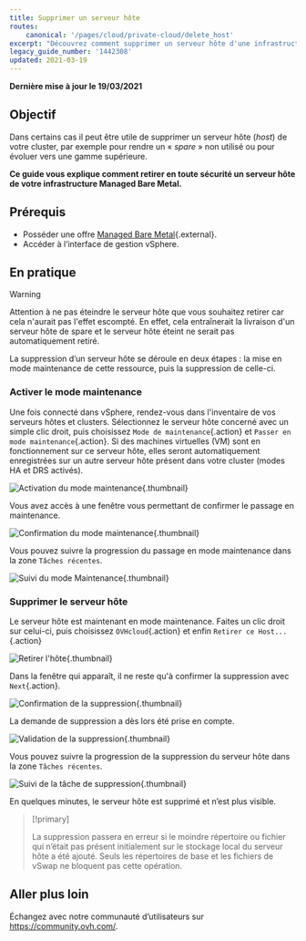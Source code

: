 ```yaml
---
title: Supprimer un serveur hôte
routes:
    canonical: '/pages/cloud/private-cloud/delete_host'
excerpt: "Découvrez comment supprimer un serveur hôte d'une infrastructure Managed Bare Metal"
legacy_guide_number: '1442308'
updated: 2021-03-19
---
```


**Dernière mise à jour le 19/03/2021**

## Objectif

Dans certains cas il peut être utile de supprimer un serveur hôte (_host_) de votre cluster, par exemple pour rendre un « _spare_ » non utilisé ou pour évoluer vers une gamme supérieure.

**Ce guide vous explique comment retirer en toute sécurité un serveur hôte de votre infrastructure Managed Bare Metal.**

## Prérequis

* Posséder une offre [Managed Bare Metal](https://www.ovhcloud.com/fr-ca/managed-bare-metal/){.external}.
* Accéder à l’interface de gestion vSphere.

## En pratique

> [!warning]
>
> Attention à ne pas éteindre le serveur hôte que vous souhaitez retirer car cela n'aurait pas l'effet escompté. En effet, cela entraînerait la livraison d'un serveur hôte de spare et le serveur hôte éteint ne serait pas automatiquement retiré.
>

La suppression d’un serveur hôte se déroule en deux étapes : la mise en mode maintenance de cette ressource, puis la suppression de celle-ci.

### Activer le mode maintenance

Une fois connecté dans vSphere, rendez-vous dans l'inventaire de vos serveurs hôtes et clusters. Sélectionnez le serveur hôte concerné avec un simple clic droit, puis choisissez `Mode de maintenance`{.action} et `Passer en mode maintenance`{.action}. Si des machines virtuelles (VM) sont en fonctionnement sur ce serveur hôte, elles seront automatiquement enregistrées sur un autre serveur hôte présent dans votre cluster (modes HA et DRS activés).

![Activation du mode maintenance](images/removehost01.png){.thumbnail}

Vous avez accès à une fenêtre vous permettant de confirmer le passage en maintenance.

![Confirmation du mode maintenance](images/removehost02.png){.thumbnail}

Vous pouvez suivre la progression du passage en mode maintenance dans la zone `Tâches récentes`.

![Suivi du mode Maintenance](images/removehost03.png){.thumbnail}

### Supprimer le serveur hôte

Le serveur hôte est maintenant en mode maintenance. Faites un clic droit sur celui-ci, puis choisissez `OVHcloud`{.action} et enfin `Retirer ce Host...`{.action}

![Retirer l'hôte](images/removehost04.png){.thumbnail}

Dans la fenêtre qui apparaît, il ne reste qu'à confirmer la suppression avec `Next`{.action}.

![Confirmation de la suppression](images/removehost05.png){.thumbnail}

La demande de suppression a dès lors été prise en compte.

![Validation de la suppression](images/removehost06.png){.thumbnail}

Vous pouvez suivre la progression de la suppression du serveur hôte dans la zone `Tâches récentes`.

![Suivi de la tâche de suppression](images/removehost07.png){.thumbnail}

En quelques minutes, le serveur hôte est supprimé et n’est plus visible.

> [!primary]
>
> La suppression passera en erreur si le moindre répertoire ou fichier qui n’était pas présent initialement sur le stockage local du serveur hôte a été ajouté. Seuls les répertoires de base et les fichiers de vSwap ne bloquent pas cette opération.
>

## Aller plus loin

Échangez avec notre communauté d’utilisateurs sur <https://community.ovh.com/>.
